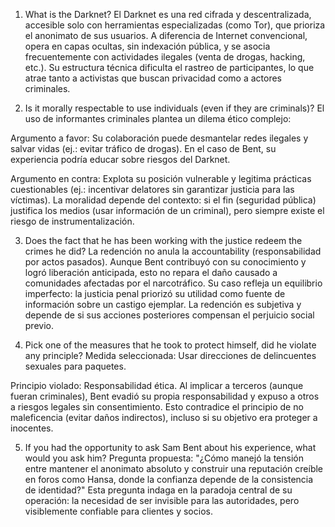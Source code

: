 

1. What is the Darknet?
El Darknet es una red cifrada y descentralizada, accesible solo con herramientas especializadas (como Tor), que prioriza el anonimato de sus usuarios. A diferencia de Internet convencional, opera en capas ocultas, sin indexación pública, y se asocia frecuentemente con actividades ilegales (venta de drogas, hacking, etc.). Su estructura técnica dificulta el rastreo de participantes, lo que atrae tanto a activistas que buscan privacidad como a actores criminales.

2. Is it morally respectable to use individuals (even if they are criminals)?
El uso de informantes criminales plantea un dilema ético complejo:

Argumento a favor: Su colaboración puede desmantelar redes ilegales y salvar vidas (ej.: evitar tráfico de drogas). En el caso de Bent, su experiencia podría educar sobre riesgos del Darknet.

Argumento en contra: Explota su posición vulnerable y legitima prácticas cuestionables (ej.: incentivar delatores sin garantizar justicia para las víctimas).
La moralidad depende del contexto: si el fin (seguridad pública) justifica los medios (usar información de un criminal), pero siempre existe el riesgo de instrumentalización.

3. Does the fact that he has been working with the justice redeem the crimes he did?
La redención no anula la accountability (responsabilidad por actos pasados). Aunque Bent contribuyó con su conocimiento y logró liberación anticipada, esto no repara el daño causado a comunidades afectadas por el narcotráfico. Su caso refleja un equilibrio imperfecto: la justicia penal priorizó su utilidad como fuente de información sobre un castigo ejemplar. La redención es subjetiva y depende de si sus acciones posteriores compensan el perjuicio social previo.

4. Pick one of the measures that he took to protect himself, did he violate any principle?
Medida seleccionada: Usar direcciones de delincuentes sexuales para paquetes.

Principio violado: Responsabilidad ética. Al implicar a terceros (aunque fueran criminales), Bent evadió su propia responsabilidad y expuso a otros a riesgos legales sin consentimiento. Esto contradice el principio de no maleficencia (evitar daños indirectos), incluso si su objetivo era proteger a inocentes.

5. If you had the opportunity to ask Sam Bent about his experience, what would you ask him?
Pregunta propuesta: "¿Cómo manejó la tensión entre mantener el anonimato absoluto y construir una reputación creíble en foros como Hansa, donde la confianza depende de la consistencia de identidad?"
Esta pregunta indaga en la paradoja central de su operación: la necesidad de ser invisible para las autoridades, pero visiblemente confiable para clientes y socios.
